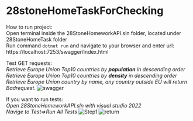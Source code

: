 # 28stoneHomeTaskForChecking

How to run project:<br/>
Open terminal inside the 28StoneHomeworkAPI.sln folder, located under 28StoneHomeTask folder<br/>
Run command `dotnet run` and navigate to your browser and enter url: https://localhost:7253/swagger/index.html 

Test GET requests: <br/>
  *Retrieve Europe Union Top10 countries by **population** in descending order* <br/>
  *Retrieve Europe Union Top10 countries by **density** in descending order* <br/>
  *Retrieve Europe Union country by name, any country outside EU will return Badrequest.*
![swagger](https://user-images.githubusercontent.com/41679124/156407637-1562a5ca-8761-4c24-a219-39712f359306.png)


If you want to run tests: <br/>
  *Open 28StoneHomeworkAPI.sln with visual studio 2022 <br/>*
  *Navige to Test=>Run All Tests*
  ![Step1](https://user-images.githubusercontent.com/41679124/156405818-5ccdcdd3-3c97-41f8-9b60-883588234c39.png)
![return](https://user-images.githubusercontent.com/41679124/156405902-a363aeff-0cd2-4de7-89c7-fcd22bb3430e.png)
